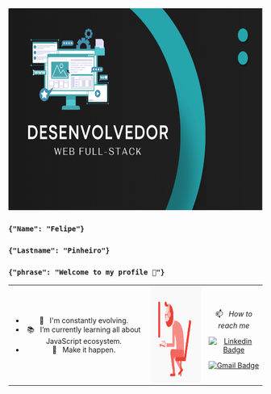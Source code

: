 <img src="https://github.com/FelipePinheiroRegina/FelipePinheiroRegina/blob/main/Felipe%20pinh.png" height="400vh" width="100%">

### `{"Name": "Felipe"}`
### `{"Lastname": "Pinheiro"}`
### `{"phrase": "Welcome to my profile 🤙"}`

<table boder="0" style="border: 0">
<tr  style="text-align: center; border: 0">
<td  style="text-align: center; border: 0">

* 🚀  &nbsp; I'm constantly evolving.
* 📚  &nbsp; I’m currently learning all about JavaScript ecosystem.
* 📌  &nbsp; Make it happen.
</td  style="text-align: center; border: 0">
<td>

<img width="auto" height="190px" src="https://github.com/FelipePinheiroRegina/FelipePinheiroRegina/blob/main/Bm7L.gif">

</td>



<td>
</br>

📫  &nbsp; *How to reach me*
</br>

[![Linkedin Badge](https://img.shields.io/badge/-FelipePinheiro-blue?style=flat-square&logo=Linkedin&logoColor=white&link=https://www.linkedin.com/in/felipe-pinheiro-002427250/)](https://www.linkedin.com/in/felipe-pinheiro-002427250/)

[![Gmail Badge](https://img.shields.io/badge/-felipereginadev@gamil.com-c14438?style=flat-square&logo=Gmail&logoColor=white&link=mailto:felipereginadev@gamil.com)](mailto:felipereginadev@gamil.com)

</td>

</tr>
</table>

